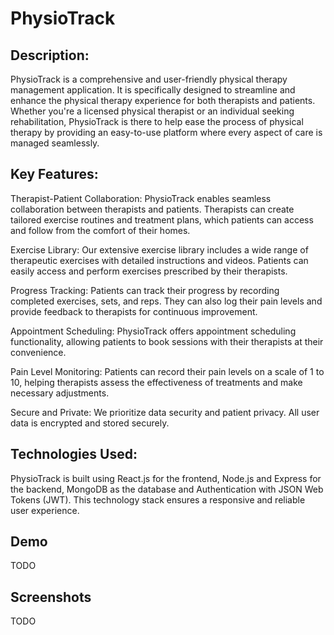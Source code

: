 # PhysioTrack


## Description:

PhysioTrack is a comprehensive and user-friendly physical therapy management application. It is specifically designed to streamline and enhance the physical therapy experience for both therapists and patients. Whether you're a licensed physical therapist or an individual seeking rehabilitation, PhysioTrack is there to help ease the process of physical therapy by providing an easy-to-use platform where every aspect of care is managed seamlessly. 

## Key Features:

Therapist-Patient Collaboration: PhysioTrack enables seamless collaboration between therapists and patients. Therapists can create tailored exercise routines and treatment plans, which patients can access and follow from the comfort of their homes.

Exercise Library: Our extensive exercise library includes a wide range of therapeutic exercises with detailed instructions and videos. Patients can easily access and perform exercises prescribed by their therapists.

Progress Tracking: Patients can track their progress by recording completed exercises, sets, and reps. They can also log their pain levels and provide feedback to therapists for continuous improvement.

Appointment Scheduling: PhysioTrack offers appointment scheduling functionality, allowing patients to book sessions with their therapists at their convenience.

Pain Level Monitoring: Patients can record their pain levels on a scale of 1 to 10, helping therapists assess the effectiveness of treatments and make necessary adjustments.

Secure and Private: We prioritize data security and patient privacy. All user data is encrypted and stored securely.

## Technologies Used:

PhysioTrack is built using React.js for the frontend, Node.js and Express for the backend, MongoDB as the database and Authentication with JSON Web Tokens (JWT). This technology stack ensures a responsive and reliable user experience.

## Demo
TODO

## Screenshots
TODO
